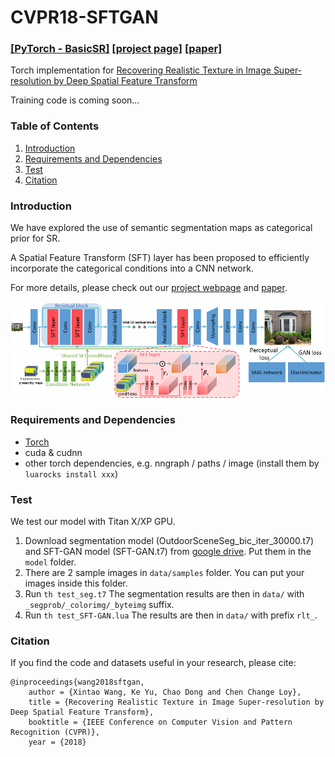 # CVPR18-SFTGAN

### [[PyTorch - BasicSR]](https://github.com/xinntao/BasicSR)   [[project page]](http://mmlab.ie.cuhk.edu.hk/projects/SFTGAN/)   [[paper]](https://arxiv.org/abs/1804.02815)


Torch implementation for [Recovering Realistic Texture in Image Super-resolution by Deep Spatial Feature Transform](https://arxiv.org/abs/1804.02815)

Training code is coming soon...

### Table of Contents
1. [Introduction](#introduction)
1. [Requirements and Dependencies](#requirements-and-dependencies)
1. [Test](#test)
1. [Citation](#citation)

### Introduction
We have explored the use of semantic segmentation maps as categorical prior for SR.

A Spatial Feature Transform (SFT) layer has been proposed to efficiently incorporate the categorical conditions into a CNN network.

For more details, please check out our [project webpage](http://mmlab.ie.cuhk.edu.hk/projects/SFTGAN/) and [paper](https://arxiv.org/abs/1804.02815).

<img src='imgs/network_structure.png' align="center">

### Requirements and Dependencies
- [Torch](http://torch.ch/docs/getting-started.html)
- cuda & cudnn
- other torch dependencies, e.g. nngraph / paths / image (install them by `luarocks install xxx`)

### Test
We test our model with Titan X/XP GPU.

1. Download segmentation model (OutdoorSceneSeg_bic_iter_30000.t7) and SFT-GAN model (SFT-GAN.t7) from <a href="https://drive.google.com/drive/folders/1kFxjStgGxrKCdNzaa0Cwje5gR3OR-q1r?usp=sharing" target="_blank">google drive</a>. Put them in the `model` folder.
1. There are 2 sample images in `data/samples` folder. You can put your images inside this folder.
1. Run `th test_seg.t7`  The segmentation results are then in `data/` with `_segprob/_colorimg/_byteimg` suffix.
1. Run `th test_SFT-GAN.lua`  The results are then in `data/` with prefix `rlt_`.

### Citation
If you find the code and datasets useful in your research, please cite:

    @inproceedings{wang2018sftgan,
        author = {Xintao Wang, Ke Yu, Chao Dong and Chen Change Loy},
        title = {Recovering Realistic Texture in Image Super-resolution by Deep Spatial Feature Transform},
        booktitle = {IEEE Conference on Computer Vision and Pattern Recognition (CVPR)},
        year = {2018}
